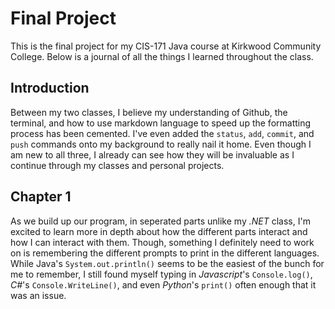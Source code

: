 # Final Project

This is the final project for my CIS-171 Java course at Kirkwood Community College. Below is a journal of all the things I learned throughout the class.

## Introduction

Between my two classes, I believe my understanding of Github, the terminal, and how to use markdown language to speed up the formatting process has been cemented. I've even added the `status`, `add`, `commit`, and `push` commands onto my background to really nail it home. Even though I am new to all three, I already can see how they will be invaluable as I continue through my classes and personal projects.

## Chapter 1

As we build up our program, in seperated parts unlike my *.NET* class, I'm excited to learn more in depth about how the different parts interact and how I can interact with them.  Though, something I definitely need to work on is remembering the different prompts to print in the different languages. While Java's `System.out.println()` seems to be the easiest of the bunch for me to remember, I still found myself typing in *Javascript*'s `Console.log()`, *C#*'s `Console.WriteLine()`, and even *Python*'s `print()` often enough that it was an issue.